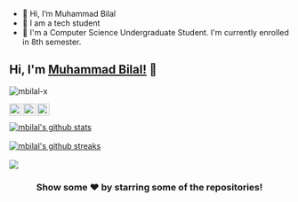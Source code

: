 - 👋 Hi, I’m Muhammad Bilal
- 👀 I am a tech student
- 🌱 I'm a Computer Science Undergraduate Student. I'm currently enrolled in 8th semester.



## Hi, I'm [Muhammad Bilal!]() 👋

<p align="left"> <img src="https://komarev.com/ghpvc/?username=mbilal-x&label=Views&color=blue&style=plastic" alt="mbilal-x" /> </p>

<!-- <a href="https://twitter.com/imthepk">
  <img align="left" alt="Pawan's Twitter" width="22px" src="https://cdn.jsdelivr.net/npm/simple-icons@v3/icons/twitter.svg" />
</a> -->

<a href="https://www.linkedin.com/in/muhammad-bilal-14b854207">
  <img align="left" alt="mbilal's Linkdein" width="22px" src="https://cdn.jsdelivr.net/npm/simple-icons@v3/icons/linkedin.svg" />
</a>
<a href="https://github.com/mbilal-x">
  <img align="left" alt="mbilal's Github" width="22px" src="https://cdn.jsdelivr.net/npm/simple-icons@v3/icons/github.svg" />
</a>

<!-- <a href="https://t.me/imthepk">
  <img align="left" alt="Pawan's Telegram" width="22px" src="https://cdn.jsdelivr.net/npm/simple-icons@v3/icons/telegram.svg" />
</a> -->

<a href="https://instagram.com/mbilal_x/">
  <img align="left" alt="mbilal's Instagram" width="22px" src="https://cdn.jsdelivr.net/npm/simple-icons@v3/icons/instagram.svg" />
</a>
<!-- <a href="https://www.facebook.com/imthepk/">
  <img align="left" alt="Pawan's Facebook" width="22px" src="https://cdn.jsdelivr.net/npm/simple-icons@v3/icons/facebook.svg" />
</a> -->
<!-- <a href="https://www.youtube.com/mtechviral/">
  <img align="left" alt="Pawan's Youtube" width="22px" src="https://cdn.jsdelivr.net/npm/simple-icons@v3/icons/youtube.svg" />
</a> -->

<br/>
<br/>

<a href="https://github.com/mbilal-x">
 <img align="center" src="https://github-readme-stats.vercel.app/api?username=mbilal-x&show_icons=true&theme=light&line_height=27" alt="mbilal's github stats"/>
</a>
</br>
</br>
<a href="https://github.com/mbilal-x">
 <img align="center" src="https://github-readme-streak-stats.herokuapp.com/?user=mbilal-x&theme=light&line_height=27" alt="mbilal's github streaks"/>
</a>
</br>
</br>
<a href="https://github.com/mbilal-x">
  <img align="center" src="https://github-readme-stats.vercel.app/api/top-langs/?username=mbilal-x&theme=light&hide_langs_below=1" />
</a>
</br>

<div align="center">

### Show some ❤️ by starring some of the repositories!

</div>

